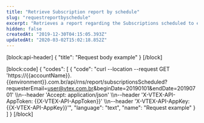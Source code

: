 ```yaml
---
title: "Retrieve Subscription report by schedule"
slug: "requestreportbyschedule"
excerpt: "Retrieves a report regarding the Subscriptions scheduled to execute at the date interval requested"
hidden: false
createdAt: "2019-12-30T04:15:05.393Z"
updatedAt: "2020-03-02T15:02:18.852Z"
---
```

[block:api-header]
{
  "title": "Request body example"
}
[/block]

[block:code]
{
  "codes": [
    {
      "code": "curl --location --request GET 'https://{{accountName}}.{{environment}}.com.br/api/rns/report/subscriptionsScheduled?requesterEmail=user@vtex.com.br&beginDate=20190101&endDate=20190701' \\\n--header 'Accept: application/json' \\\n--header 'X-VTEX-API-AppToken: {{X-VTEX-API-AppToken}}' \\\n--header 'X-VTEX-API-AppKey: {{X-VTEX-API-AppKey}}'",
      "language": "text",
      "name": "Request example"
    }
  ]
}
[/block]